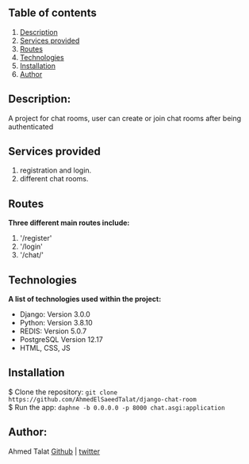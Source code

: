 ## Table of contents
1. [Description](#description)
2. [Services provided](#services-provided)
3. [Routes](#routes)
4. [Technologies](#technologies)
5. [Installation](#installation)
6. [Author](#author)

## Description:
A project for chat rooms, user can create or join chat rooms after being authenticated

## Services provided
1. registration and login. 
2. different chat rooms. 

## Routes
**Three different main routes include:**  
1. '/register'  
2. '/login'  
3. '/chat/<name of room>'

## Technologies
**A list of technologies used within the project:**  
* Django: Version 3.0.0
* Python: Version 3.8.10 
* REDIS: Version 5.0.7
* PostgreSQL Version 12.17
* HTML, CSS, JS

## Installation
$ Clone the repository: `git clone https://github.com/AhmedElSaeedTalat/django-chat-room`  
$ Run the app: `daphne -b 0.0.0.0 -p 8000 chat.asgi:application`
  

## Author:
Ahmed Talat [Github](https://github.com/AhmedElSaeedTalat) | [twitter](https://twitter.com/AhmedElsaeed105)
